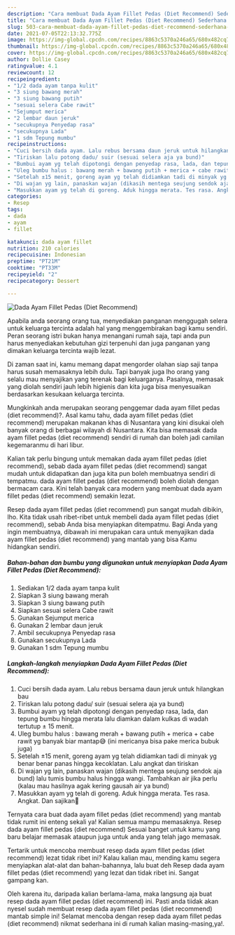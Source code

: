 ```yaml
---
description: "Cara membuat Dada Ayam Fillet Pedas (Diet Recommend) Sederhana Untuk Jualan"
title: "Cara membuat Dada Ayam Fillet Pedas (Diet Recommend) Sederhana Untuk Jualan"
slug: 503-cara-membuat-dada-ayam-fillet-pedas-diet-recommend-sederhana-untuk-jualan
date: 2021-07-05T22:13:32.775Z
image: https://img-global.cpcdn.com/recipes/8863c5370a246a65/680x482cq70/dada-ayam-fillet-pedas-diet-recommend-foto-resep-utama.jpg
thumbnail: https://img-global.cpcdn.com/recipes/8863c5370a246a65/680x482cq70/dada-ayam-fillet-pedas-diet-recommend-foto-resep-utama.jpg
cover: https://img-global.cpcdn.com/recipes/8863c5370a246a65/680x482cq70/dada-ayam-fillet-pedas-diet-recommend-foto-resep-utama.jpg
author: Dollie Casey
ratingvalue: 4.1
reviewcount: 12
recipeingredient:
- "1/2 dada ayam tanpa kulit"
- "3 siung bawang merah"
- "3 siung bawang putih"
- "sesuai selera Cabe rawit"
- "Sejumput merica"
- "2 lembar daun jeruk"
- "secukupnya Penyedap rasa"
- "secukupnya Lada"
- "1 sdm Tepung mumbu"
recipeinstructions:
- "Cuci bersih dada ayam. Lalu rebus bersama daun jeruk untuk hilangkan bau"
- "Tiriskan lalu potong dadu/ suir (sesuai selera aja ya bund)"
- "Bumbui ayam yg telah dipotongi dengan penyedap rasa, lada, dan tepung bumbu hingga merata lalu diamkan dalam kulkas di wadah tertutup ± 15 menit."
- "Uleg bumbu halus : bawang merah + bawang putih + merica + cabe rawit yg banyak biar mantap😅 (ini mericanya bisa pake merica bubuk juga)"
- "Setelah ±15 menit, goreng ayam yg telah didiamkan tadi di minyak yg benar benar panas hingga kecoklatan. Lalu angkat dan tiriskan"
- "Di wajan yg lain, panaskan wajan (dikasih mentega seujung sendok aja bund) lalu tumis bumbu halus hingga wangi. Tambahkan air jika perlu (kalau mau hasilnya agak kering gausah air ya bund)"
- "Masukkan ayam yg telah di goreng. Aduk hingga merata. Tes rasa. Angkat. Dan sajikan🥰"
categories:
- Resep
tags:
- dada
- ayam
- fillet

katakunci: dada ayam fillet 
nutrition: 210 calories
recipecuisine: Indonesian
preptime: "PT21M"
cooktime: "PT33M"
recipeyield: "2"
recipecategory: Dessert

---
```



![Dada Ayam Fillet Pedas (Diet Recommend)](https://img-global.cpcdn.com/recipes/8863c5370a246a65/680x482cq70/dada-ayam-fillet-pedas-diet-recommend-foto-resep-utama.jpg)

Apabila anda seorang orang tua, menyediakan panganan menggugah selera untuk keluarga tercinta adalah hal yang menggembirakan bagi kamu sendiri. Peran seorang istri bukan hanya menangani rumah saja, tapi anda pun harus menyediakan kebutuhan gizi terpenuhi dan juga panganan yang dimakan keluarga tercinta wajib lezat.

Di zaman  saat ini, kamu memang dapat mengorder olahan siap saji tanpa harus susah memasaknya lebih dulu. Tapi banyak juga lho orang yang selalu mau menyajikan yang terenak bagi keluarganya. Pasalnya, memasak yang diolah sendiri jauh lebih higienis dan kita juga bisa menyesuaikan berdasarkan kesukaan keluarga tercinta. 



Mungkinkah anda merupakan seorang penggemar dada ayam fillet pedas (diet recommend)?. Asal kamu tahu, dada ayam fillet pedas (diet recommend) merupakan makanan khas di Nusantara yang kini disukai oleh banyak orang di berbagai wilayah di Nusantara. Kita bisa memasak dada ayam fillet pedas (diet recommend) sendiri di rumah dan boleh jadi camilan kegemaranmu di hari libur.

Kalian tak perlu bingung untuk memakan dada ayam fillet pedas (diet recommend), sebab dada ayam fillet pedas (diet recommend) sangat mudah untuk didapatkan dan juga kita pun boleh membuatnya sendiri di tempatmu. dada ayam fillet pedas (diet recommend) boleh diolah dengan bermacam cara. Kini telah banyak cara modern yang membuat dada ayam fillet pedas (diet recommend) semakin lezat.

Resep dada ayam fillet pedas (diet recommend) pun sangat mudah dibikin, lho. Kita tidak usah ribet-ribet untuk membeli dada ayam fillet pedas (diet recommend), sebab Anda bisa menyiapkan ditempatmu. Bagi Anda yang ingin membuatnya, dibawah ini merupakan cara untuk menyajikan dada ayam fillet pedas (diet recommend) yang mantab yang bisa Kamu hidangkan sendiri.

<!--inarticleads1-->

##### Bahan-bahan dan bumbu yang digunakan untuk menyiapkan Dada Ayam Fillet Pedas (Diet Recommend):

1. Sediakan 1/2 dada ayam tanpa kulit
1. Siapkan 3 siung bawang merah
1. Siapkan 3 siung bawang putih
1. Siapkan sesuai selera Cabe rawit
1. Gunakan Sejumput merica
1. Gunakan 2 lembar daun jeruk
1. Ambil secukupnya Penyedap rasa
1. Gunakan secukupnya Lada
1. Gunakan 1 sdm Tepung mumbu




<!--inarticleads2-->

##### Langkah-langkah menyiapkan Dada Ayam Fillet Pedas (Diet Recommend):

1. Cuci bersih dada ayam. Lalu rebus bersama daun jeruk untuk hilangkan bau
1. Tiriskan lalu potong dadu/ suir (sesuai selera aja ya bund)
1. Bumbui ayam yg telah dipotongi dengan penyedap rasa, lada, dan tepung bumbu hingga merata lalu diamkan dalam kulkas di wadah tertutup ± 15 menit.
1. Uleg bumbu halus : bawang merah + bawang putih + merica + cabe rawit yg banyak biar mantap😅 (ini mericanya bisa pake merica bubuk juga)
1. Setelah ±15 menit, goreng ayam yg telah didiamkan tadi di minyak yg benar benar panas hingga kecoklatan. Lalu angkat dan tiriskan
1. Di wajan yg lain, panaskan wajan (dikasih mentega seujung sendok aja bund) lalu tumis bumbu halus hingga wangi. Tambahkan air jika perlu (kalau mau hasilnya agak kering gausah air ya bund)
1. Masukkan ayam yg telah di goreng. Aduk hingga merata. Tes rasa. Angkat. Dan sajikan🥰




Ternyata cara buat dada ayam fillet pedas (diet recommend) yang mantab tidak rumit ini enteng sekali ya! Kalian semua mampu memasaknya. Resep dada ayam fillet pedas (diet recommend) Sesuai banget untuk kamu yang baru belajar memasak ataupun juga untuk anda yang telah jago memasak.

Tertarik untuk mencoba membuat resep dada ayam fillet pedas (diet recommend) lezat tidak ribet ini? Kalau kalian mau, mending kamu segera menyiapkan alat-alat dan bahan-bahannya, lalu buat deh Resep dada ayam fillet pedas (diet recommend) yang lezat dan tidak ribet ini. Sangat gampang kan. 

Oleh karena itu, daripada kalian berlama-lama, maka langsung aja buat resep dada ayam fillet pedas (diet recommend) ini. Pasti anda tiidak akan nyesel sudah membuat resep dada ayam fillet pedas (diet recommend) mantab simple ini! Selamat mencoba dengan resep dada ayam fillet pedas (diet recommend) nikmat sederhana ini di rumah kalian masing-masing,ya!.

